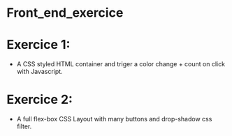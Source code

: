 # Front_end_exercice


# Exercice 1:

- A CSS styled HTML container and triger a color change + count on click with Javascript.

# Exercice 2:

- A full flex-box CSS Layout with many buttons and drop-shadow css filter.